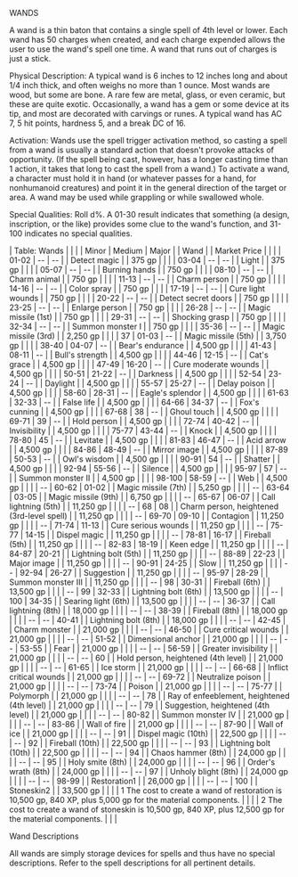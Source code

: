 WANDS

A wand is a thin baton that contains a single spell of 4th level or lower. Each wand has 50 charges when created, and each charge expended allows the user to use the wand's spell one time. A wand that runs out of charges is just a stick.

Physical Description: A typical wand is 6 inches to 12 inches long and about 1/4 inch thick, and often weighs no more than 1 ounce. Most wands are wood, but some are bone. A rare few are metal, glass, or even ceramic, but these are quite exotic. Occasionally, a wand has a gem or some device at its tip, and most are decorated with carvings or runes. A typical wand has AC 7, 5 hit points, hardness 5, and a break DC of 16.

Activation: Wands use the spell trigger activation method, so casting a spell from a wand is usually a standard action that doesn't provoke attacks of opportunity. (If the spell being cast, however, has a longer casting time than 1 action, it takes that long to cast the spell from a wand.) To activate a wand, a character must hold it in hand (or whatever passes for a hand, for nonhumanoid creatures) and point it in the general direction of the target or area. A wand may be used while grappling or while swallowed whole.

Special Qualities: Roll d%. A 01-30 result indicates that something (a design, inscription, or the like) provides some clue to the wand's function, and 31-100 indicates no special qualities.



| Table: Wands | |  |
| Minor | Medium | Major | | Wand | | Market Price | |  |
| 01-02 | -- | -- | | Detect magic | | 375 gp | |  |
| 03-04 | -- | -- | | Light | | 375 gp | |  |
| 05-07 | -- | -- | | Burning hands | | 750 gp | |  |
| 08-10 | -- | -- | | Charm animal | | 750 gp | |  |
| 11-13 | -- | -- | | Charm person | | 750 gp | |  |
| 14-16 | -- | -- | | Color spray | | 750 gp | |  |
| 17-19 | -- | -- | | Cure light wounds | | 750 gp | |  |
| 20-22 | -- | -- | | Detect secret doors | | 750 gp | |  |
| 23-25 | -- | -- | | Enlarge person | | 750 gp | |  |
| 26-28 | -- | -- | | Magic missile (1st) | | 750 gp | |  |
| 29-31 | -- | -- | | Shocking grasp | | 750 gp | |  |
| 32-34 | -- | -- | | Summon monster I | | 750 gp | |  |
| 35-36 | -- | -- | | Magic missile (3rd) | | 2,250 gp | |  |
| 37 | 01-03 | -- | | Magic missile (5th) | | 3,750 gp | |  |
| 38-40 | 04-07 | -- | | Bear's endurance | | 4,500 gp | |  |
| 41-43 | 08-11 | -- | | Bull's strength | | 4,500 gp | |  |
| 44-46 | 12-15 | -- | | Cat's grace | | 4,500 gp | |  |
| 47-49 | 16-20 | -- | | Cure moderate wounds | | 4,500 gp | |  |
| 50-51 | 21-22 | -- | | Darkness | | 4,500 gp | |  |
| 52-54 | 23-24 | -- | | Daylight | | 4,500 gp | |  |
| 55-57 | 25-27 | -- | | Delay poison | | 4,500 gp | |  |
| 58-60 | 28-31 | -- | | Eagle's splendor | | 4,500 gp | |  |
| 61-63 | 32-33 | -- | | False life | | 4,500 gp | |  |
| 64-66 | 34-37 | -- | | Fox's cunning | | 4,500 gp | |  |
| 67-68 | 38 | -- | | Ghoul touch | | 4,500 gp | |  |
| 69-71 | 39 | -- | | Hold person | | 4,500 gp | |  |
| 72-74 | 40-42 | -- | | Invisibility | | 4,500 gp | |  |
| 75-77 | 43-44 | -- | | Knock | | 4,500 gp | |  |
| 78-80 | 45 | -- | | Levitate | | 4,500 gp | |  |
| 81-83 | 46-47 | -- | | Acid arrow | | 4,500 gp | |  |
| 84-86 | 48-49 | -- | | Mirror image | | 4,500 gp | |  |
| 87-89 | 50-53 | -- | | Owl's wisdom | | 4,500 gp | |  |
| 90-91 | 54 | -- | | Shatter | | 4,500 gp | |  |
| 92-94 | 55-56 | -- | | Silence | | 4,500 gp | |  |
| 95-97 | 57 | -- | | Summon monster II | | 4,500 gp | |  |
| 98-100 | 58-59 | -- | | Web | | 4,500 gp | |  |
| -- | 60-62 | 01-02 | | Magic missile (7th) | | 5,250 gp | |  |
| -- | 63-64 | 03-05 | | Magic missile (9th) | | 6,750 gp | |  |
| -- | 65-67 | 06-07 | | Call lightning (5th) | | 11,250 gp | |  |
| -- | 68 | 08 | | Charm person, heightened (3rd-level spell) | | 11,250 gp | |  |
| -- | 69-70 | 09-10 | | Contagion | | 11,250 gp | |  |
| -- | 71-74 | 11-13 | | Cure serious wounds | | 11,250 gp | |  |
| -- | 75-77 | 14-15 | | Dispel magic | | 11,250 gp | |  |
| -- | 78-81 | 16-17 | | Fireball (5th) | | 11,250 gp | |  |
| -- | 82-83 | 18-19 | | Keen edge | | 11,250 gp | |  |
| -- | 84-87 | 20-21 | | Lightning bolt (5th) | | 11,250 gp | |  |
| -- | 88-89 | 22-23 | | Major image | | 11,250 gp | |  |
| -- | 90-91 | 24-25 | | Slow | | 11,250 gp | |  |
| -- | 92-94 | 26-27 | | Suggestion | | 11,250 gp | |  |
| -- | 95-97 | 28-29 | | Summon monster III | | 11,250 gp | |  |
| -- | 98 | 30-31 | | Fireball (6th) | | 13,500 gp | |  |
| -- | 99 | 32-33 | | Lightning bolt (6th) | | 13,500 gp | |  |
| -- | 100 | 34-35 | | Searing light (6th) | | 13,500 gp | |  |
| -- | -- | 36-37 | | Call lightning (8th) | | 18,000 gp | |  |
| -- | -- | 38-39 | | Fireball (8th) | | 18,000 gp | |  |
| -- | -- | 40-41 | | Lightning bolt (8th) | | 18,000 gp | |  |
| -- | -- | 42-45 | | Charm monster | | 21,000 gp | |  |
| -- | -- | 46-50 | | Cure critical wounds | | 21,000 gp | |  |
| -- | -- | 51-52 | | Dimensional anchor | | 21,000 gp | |  |
| -- | -- | 53-55 | | Fear | | 21,000 gp | |  |
| -- | -- | 56-59 | | Greater invisibility | | 21,000 gp | |  |
| -- | -- | 60 | | Hold person, heightened (4th level) | | 21,000 gp | |  |
| -- | -- | 61-65 | | Ice storm | | 21,000 gp | |  |
| -- | -- | 66-68 | | Inflict critical wounds | | 21,000 gp | |  |
| -- | -- | 69-72 | | Neutralize poison | | 21,000 gp | |  |
| -- | -- | 73-74 | | Poison | | 21,000 gp | |  |
| -- | -- | 75-77 | | Polymorph | | 21,000 gp | |  |
| -- | -- | 78 | | Ray of enfeeblement, heightened (4th level) | | 21,000 gp | |  |
| -- | -- | 79 | | Suggestion, heightened (4th level) | | 21,000 gp | |  |
| -- | -- | 80-82 | | Summon monster IV | | 21,000 gp | |  |
| -- | -- | 83-86 | | Wall of fire | | 21,000 gp | |  |
| -- | -- | 87-90 | | Wall of ice | | 21,000 gp | |  |
| -- | -- | 91 | | Dispel magic (10th) | | 22,500 gp | |  |
| -- | -- | 92 | | Fireball (10th) | | 22,500 gp | |  |
| -- | -- | 93 | | Lightning bolt (10th) | | 22,500 gp | |  |
| -- | -- | 94 | | Chaos hammer (8th) | | 24,000 gp | |  |
| -- | -- | 95 | | Holy smite (8th) | | 24,000 gp | |  |
| -- | -- | 96 | | Order's wrath (8th) | | 24,000 gp | |  |
| -- | -- | 97 | | Unholy blight (8th) | | 24,000 gp | |  |
| -- | -- | 98-99 | | Restoration1 | | 26,000 gp | |  |
| -- | -- | 100 | | Stoneskin2 | | 33,500 gp | |  |
| 1 The cost to create a wand of restoration is 10,500 gp, 840 XP, plus 5,000 gp for the material components. | |  |
| 2 The cost to create a wand of stoneskin is 10,500 gp, 840 XP, plus 12,500 gp for the material components. | |  |


Wand Descriptions

All wands are simply storage devices for spells and thus have no special descriptions. Refer to the spell descriptions for all pertinent details.


